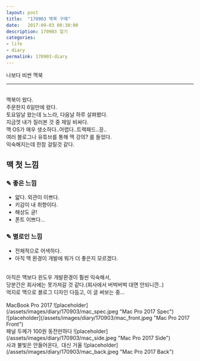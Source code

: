 ```yaml
---
layout: post
title:  "170903 맥북 구매"
date:   2017-09-03 00:30:00
description: 170903 일기
categories:
- life
- diary
permalink: 170903-diary
---
```


나보다 비싼 맥북

---
<br>
맥북이 왔다.<br>
주문한지 6일만에 왔다.<br>
토요일날 왔는데 노느라, 다음날 하루 살펴봤다.<br>
지금껏 내가 질러본 것 중 제일 비싸다.<br>
맥 OS가 매우 생소하다..어렵다..트랙패드..끙..<br>
여러 블로그나 유튜브를 통해 맥 강의? 를 들었다.<br>
익숙해지는데 한참 걸릴것 같다.<br>

## 맥 첫 느낌
### ✎ 좋은 느낌

- 얇다. 외관이 이쁘다.
- 키감이 내 취향이다.
- 해상도 굳!
- 폰트 이쁘다...

### ✎ 별로인 느낌
- 전체적으로 어색하다.
- 아직 맥 환경이 개발에 뭐가 더 좋은지 모르겠다.

<br>
아직은 맥보다 윈도우 개발환경이 훨씬 익숙해서,<br>
당분간은 회사에는 못가져갈 것 같다.(회사에서 버벅버벅 대면 안되니깐..)<br>
억지로 맥으로 블로그 디자인 다듬고, 이 글 써보는 중...
<br><br>
MacBook Pro 2017
![placeholder](/assets/images/diary/170903/mac_spec.jpeg  "Mac Pro 2017 Spec")
<br>
![placeholder](/assets/images/diary/170903/mac_front.jpeg "Mac Pro 2017 Front")
<br>
패널 두께가 100원 동전만하다
![placeholder](/assets/images/diary/170903/mac_side.jpeg "Mac Pro 2017 Side")
<br> 사과 불빛은 안들어온다,&nbsp; 대신 거울
![placeholder](/assets/images/diary/170903/mac_back.jpeg "Mac Pro 2017 Back")

